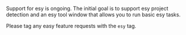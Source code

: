 Support for esy is ongoing. The initial goal is to support esy project detection and an esy tool window that allows you to run basic esy tasks.

Please tag any easy feature requests with the `esy` tag.